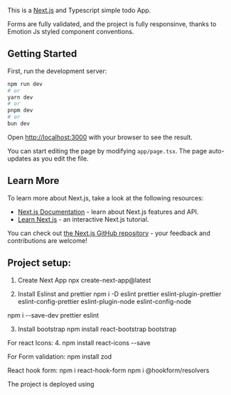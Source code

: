 This is a [Next.js](https://nextjs.org/)  and Typescript simple todo App.

Forms are fully validated, and the project is fully responsinve, thanks to Emotion Js styled component conventions.

## Getting Started

First, run the development server:

```bash
npm run dev
# or
yarn dev
# or
pnpm dev
# or
bun dev
```

Open [http://localhost:3000](http://localhost:3000) with your browser to see the result.

You can start editing the page by modifying `app/page.tsx`. The page auto-updates as you edit the file.

## Learn More

To learn more about Next.js, take a look at the following resources:

- [Next.js Documentation](https://nextjs.org/docs) - learn about Next.js features and API.
- [Learn Next.js](https://nextjs.org/learn) - an interactive Next.js tutorial.

You can check out [the Next.js GitHub repository](https://github.com/vercel/next.js/) - your feedback and contributions are welcome!


## Project setup:

1. Create Next App
   npx create-next-app@latest

2. Install Eslinst and prettier
   npm i -D eslint prettier eslint-plugin-prettier eslint-config-prettier eslint-plugin-node eslint-config-node

npm i --save-dev prettier eslint

3. Install bootstrap
npm install react-bootstrap bootstrap

For react Icons:
4. npm install react-icons --save


For Form validation:
     npm install zod

React hook form:
npm i react-hook-form
npm i @hookform/resolvers

The project is deployed using 
